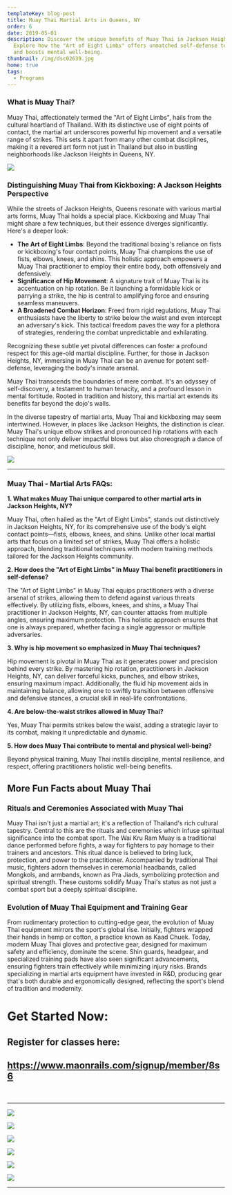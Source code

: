 ```yaml
---
templateKey: blog-post
title: Muay Thai Martial Arts in Queens, NY
order: 6
date: 2019-05-01
description: Discover the unique benefits of Muay Thai in Jackson Heights, NY.
  Explore how the "Art of Eight Limbs" offers unmatched self-defense techniques
  and boosts mental well-being.
thumbnail: /img/dsc02639.jpg
home: true
tags:
  - Programs
---
```

### **What is Muay Thai?**

Muay Thai, affectionately termed the "Art of Eight Limbs", hails from the cultural heartland of Thailand. With its distinctive use of eight points of contact, the martial art underscores powerful hip movement and a versatile range of strikes. This sets it apart from many other combat disciplines, making it a revered art form not just in Thailand but also in bustling neighborhoods like Jackson Heights in Queens, NY.

![](/img/dsc08962.jpg)

### **Distinguishing Muay Thai from Kickboxing: A Jackson Heights Perspective**

While the streets of Jackson Heights, Queens resonate with various martial arts forms, Muay Thai holds a special place. Kickboxing and Muay Thai might share a few techniques, but their essence diverges significantly. Here's a deeper look:

* **The Art of Eight Limbs**: Beyond the traditional boxing's reliance on fists or kickboxing's four contact points, Muay Thai champions the use of fists, elbows, knees, and shins. This holistic approach empowers a Muay Thai practitioner to employ their entire body, both offensively and defensively.
* **Significance of Hip Movement**: A signature trait of Muay Thai is its accentuation on hip rotation. Be it launching a formidable kick or parrying a strike, the hip is central to amplifying force and ensuring seamless maneuvers.
* **A Broadened Combat Horizon**: Freed from rigid regulations, Muay Thai enthusiasts have the liberty to strike below the waist and even intercept an adversary's kick. This tactical freedom paves the way for a plethora of strategies, rendering the combat unpredictable and exhilarating.

Recognizing these subtle yet pivotal differences can foster a profound respect for this age-old martial discipline. Further, for those in Jackson Heights, NY, immersing in Muay Thai can be an avenue for potent self-defense, leveraging the body's innate arsenal.

Muay Thai transcends the boundaries of mere combat. It's an odyssey of self-discovery, a testament to human tenacity, and a profound lesson in mental fortitude. Rooted in tradition and history, this martial art extends its benefits far beyond the dojo's walls.

In the diverse tapestry of martial arts, Muay Thai and kickboxing may seem intertwined. However, in places like Jackson Heights, the distinction is clear. Muay Thai's unique elbow strikes and pronounced hip rotations with each technique not only deliver impactful blows but also choreograph a dance of discipline, honor, and meticulous skill.

![](/img/dsc08934.jpg)

- - -

### **Muay Thai - Martial Arts FAQs:**



**1. What makes Muay Thai unique compared to other martial arts in Jackson Heights, NY?**

Muay Thai, often hailed as the "Art of Eight Limbs", stands out distinctively in Jackson Heights, NY, for its comprehensive use of the body's eight contact points—fists, elbows, knees, and shins. Unlike other local martial arts that focus on a limited set of strikes, Muay Thai offers a holistic approach, blending traditional techniques with modern training methods tailored for the Jackson Heights community.

**2. How does the "Art of Eight Limbs" in Muay Thai benefit practitioners in self-defense?**

The "Art of Eight Limbs" in Muay Thai equips practitioners with a diverse arsenal of strikes, allowing them to defend against various threats effectively. By utilizing fists, elbows, knees, and shins, a Muay Thai practitioner in Jackson Heights, NY, can counter attacks from multiple angles, ensuring maximum protection. This holistic approach ensures that one is always prepared, whether facing a single aggressor or multiple adversaries.

**3. Why is hip movement so emphasized in Muay Thai techniques?**

Hip movement is pivotal in Muay Thai as it generates power and precision behind every strike. By mastering hip rotation, practitioners in Jackson Heights, NY, can deliver forceful kicks, punches, and elbow strikes, ensuring maximum impact. Additionally, the fluid hip movement aids in maintaining balance, allowing one to swiftly transition between offensive and defensive stances, a crucial skill in real-life confrontations.

**4. Are below-the-waist strikes allowed in Muay Thai?** 

Yes, Muay Thai permits strikes below the waist, adding a strategic layer to its combat, making it unpredictable and dynamic.


**5. How does Muay Thai contribute to mental and physical well-being?** 

Beyond physical training, Muay Thai instills discipline, mental resilience, and respect, offering practitioners holistic well-being benefits.

## **M﻿ore Fun Facts about Muay Thai** ##

### **Rituals and Ceremonies Associated with Muay Thai** ###
Muay Thai isn't just a martial art; it's a reflection of Thailand's rich cultural tapestry. Central to this are the rituals and ceremonies which infuse spiritual significance into the combat sport. The Wai Kru Ram Muay is a traditional dance performed before fights, a way for fighters to pay homage to their trainers and ancestors. This ritual dance is believed to bring luck, protection, and power to the practitioner. Accompanied by traditional Thai music, fighters adorn themselves in ceremonial headbands, called Mongkols, and armbands, known as Pra Jiads, symbolizing protection and spiritual strength. These customs solidify Muay Thai's status as not just a combat sport but a deeply spiritual discipline.

### **Evolution of Muay Thai Equipment and Training Gear** ###
From rudimentary protection to cutting-edge gear, the evolution of Muay Thai equipment mirrors the sport's global rise. Initially, fighters wrapped their hands in hemp or cotton, a practice known as Kaad Chuek. Today, modern Muay Thai gloves and protective gear, designed for maximum safety and efficiency, dominate the scene. Shin guards, headgear, and specialized training pads have also seen significant advancements, ensuring fighters train effectively while minimizing injury risks. Brands specializing in martial arts equipment have invested in R&D, producing gear that's both durable and ergonomically designed, reflecting the sport's blend of tradition and modernity.






# Get Started Now:

## Register for classes here:

## <https://www.maonrails.com/signup/member/8s6>

<br>

- - -

![](/img/dsc08873.jpg)

![](/img/dsc08470.jpg)

![](/img/dsc09020.jpg)

![](/img/dsc08357.jpg)

![](/img/dsc08193.jpg)

![](/img/dsc08784.jpg)

- - -